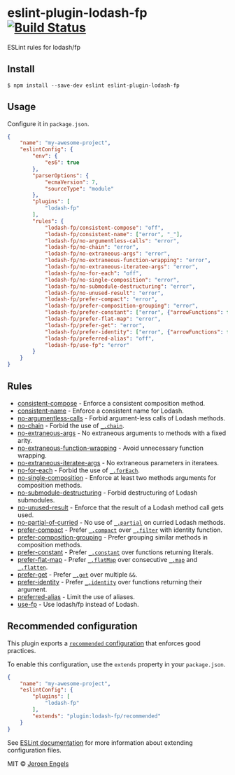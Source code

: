 # eslint-plugin-lodash-fp [![Build Status](https://travis-ci.org/jfmengels/eslint-plugin-lodash-fp.svg?branch=master)](https://travis-ci.org/jfmengels/eslint-plugin-lodash-fp)

ESLint rules for lodash/fp


## Install

```
$ npm install --save-dev eslint eslint-plugin-lodash-fp
```

## Usage

Configure it in `package.json`.

```json
{
	"name": "my-awesome-project",
	"eslintConfig": {
		"env": {
			"es6": true
		},
		"parserOptions": {
			"ecmaVersion": 7,
			"sourceType": "module"
		},
		"plugins": [
			"lodash-fp"
		],
		"rules": {
			"lodash-fp/consistent-compose": "off",
			"lodash-fp/consistent-name": ["error", "_"],
			"lodash-fp/no-argumentless-calls": "error",
			"lodash-fp/no-chain": "error",
			"lodash-fp/no-extraneous-args": "error",
			"lodash-fp/no-extraneous-function-wrapping": "error",
			"lodash-fp/no-extraneous-iteratee-args": "error",
			"lodash-fp/no-for-each": "off",
			"lodash-fp/no-single-composition": "error",
			"lodash-fp/no-submodule-destructuring": "error",
			"lodash-fp/no-unused-result": "error",
			"lodash-fp/prefer-compact": "error",
			"lodash-fp/prefer-composition-grouping": "error",
			"lodash-fp/prefer-constant": ["error", {"arrowFunctions": false}],
			"lodash-fp/prefer-flat-map": "error",
			"lodash-fp/prefer-get": "error",
			"lodash-fp/prefer-identity": ["error", {"arrowFunctions": false}],
			"lodash-fp/preferred-alias": "off",
			"lodash-fp/use-fp": "error"
		}
	}
}
```


## Rules

- [consistent-compose](docs/rules/consistent-compose.md) - Enforce a consistent composition method.
- [consistent-name](docs/rules/consistent-name.md) - Enforce a consistent name for Lodash.
- [no-argumentless-calls](docs/rules/no-argumentless-calls.md) - Forbid argument-less calls of Lodash methods.
- [no-chain](docs/rules/no-chain.md) - Forbid the use of [`_.chain`].
- [no-extraneous-args](docs/rules/no-extraneous-args.md) - No extraneous arguments to methods with a fixed arity.
- [no-extraneous-function-wrapping](docs/rules/no-extraneous-function-wrapping.md) - Avoid unnecessary function wrapping.
- [no-extraneous-iteratee-args](docs/rules/no-extraneous-iteratee-args.md) - No extraneous parameters in iteratees.
- [no-for-each](docs/rules/no-for-each.md) - Forbid the use of [`_.forEach`].
- [no-single-composition](docs/rules/no-single-composition.md) - Enforce at least two methods arguments for composition methods.
- [no-submodule-destructuring](docs/rules/no-submodule-destructuring.md) - Forbid destructuring of Lodash submodules.
- [no-unused-result](docs/rules/no-unused-result.md) - Enforce that the result of a Lodash method call gets used.
- [no-partial-of-curried](docs/rules/no-partial-of-curried.md) - No use of [`_.partial`] on curried Lodash methods.
- [prefer-compact](docs/rules/prefer-compact.md) - Prefer [`_.compact`] over [`_.filter`] with identity function.
- [prefer-composition-grouping](docs/rules/prefer-composition-grouping.md) - Prefer grouping similar methods in composition methods.
- [prefer-constant](docs/rules/prefer-constant.md) - Prefer [`_.constant`] over functions returning literals.
- [prefer-flat-map](docs/rules/prefer-flat-map.md) - Prefer [`_.flatMap`] over consecutive [`_.map`] and [`_.flatten`].
- [prefer-get](docs/rules/prefer-get.md) - Prefer [`_.get`] over multiple `&&`.
- [prefer-identity](docs/rules/prefer-identity.md) - Prefer [`_.identity`] over functions returning their argument.
- [preferred-alias](docs/rules/preferred-alias.md) - Limit the use of aliases.
- [use-fp](docs/rules/use-fp.md) - Use lodash/fp instead of Lodash.

## Recommended configuration

This plugin exports a [`recommended` configuration](index.js) that enforces good practices.

To enable this configuration, use the `extends` property in your `package.json`.

```json
{
	"name": "my-awesome-project",
	"eslintConfig": {
		"plugins": [
			"lodash-fp"
		],
		"extends": "plugin:lodash-fp/recommended"
	}
}
```

See [ESLint documentation](http://eslint.org/docs/user-guide/configuring#extending-configuration-files) for more information about extending configuration files.

MIT © [Jeroen Engels](https://github.com/jfmengels)

[`_.chain`]: (https://lodash.com/docs#chain)
[`_.compact`]: (https://lodash.com/docs#compact)
[`_.constant`]: (https://lodash.com/docs#constant)
[`_.filter`]: (https://lodash.com/docs#filter)
[`_.flatMap`]: (https://lodash.com/docs#flatMap)
[`_.flatten`]: (https://lodash.com/docs#flatten)
[`_.forEach`]: (https://lodash.com/docs#forEach)
[`_.get`]: (https://lodash.com/docs#get)
[`_.identity`]: (https://lodash.com/docs#identity)
[`_.map`]: (https://lodash.com/docs#map)
[`_.partial`]: (https://lodash.com/docs#partial)
